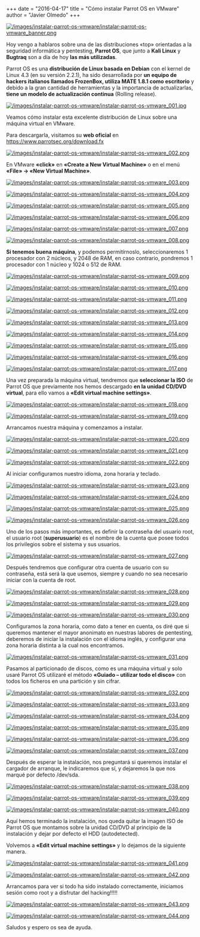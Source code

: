 +++
date = "2016-04-17"
title = "Cómo instalar Parrot OS en VMware"
author = "Javier Olmedo"
+++

[![/images/instalar-parrot-os-vmware/instalar-parrot-os-vmware_banner.png](/images/instalar-parrot-os-vmware/instalar-parrot-os-vmware_banner.png)](/images/instalar-parrot-os-vmware/instalar-parrot-os-vmware_banner.png)

Hoy vengo a hablaros sobre una de las distribuciones «top» orientadas a la seguridad informática y pentesting, **Parrot OS**, que junto a **Kali Linux** y **Bugtraq** son a día de hoy **las más utilizadas**.

Parrot OS es una **distribución de Linux basada en Debian** con el kernel de Linux 4.3 (en su versión 2.2.1), ha sido desarrollada por **un equipo de hackers italianos llamados FrozenBox, utiliza MATE 1.8.1 como escritorio** y debido a la gran cantidad de herramientas y la importancia de actualizarlas, **tiene un modelo de actualización continua** (Rolling release).

[![/images/instalar-parrot-os-vmware/instalar-parrot-os-vmware_001.jpg](/images/instalar-parrot-os-vmware/instalar-parrot-os-vmware_001.jpg)](/images/instalar-parrot-os-vmware/instalar-parrot-os-vmware_001.jpg)

Veamos cómo instalar esta excelente distribución de Linux sobre una máquina virtual en VMware.

Para descargarla, visitamos su **web oficial** en https://www.parrotsec.org/download.fx

[![/images/instalar-parrot-os-vmware/instalar-parrot-os-vmware_002.png](/images/instalar-parrot-os-vmware/instalar-parrot-os-vmware_002.png)](/images/instalar-parrot-os-vmware/instalar-parrot-os-vmware_002.png)

En VMware **«click»** en **«Create a New Virtual Machine»** o en el menú **«File» -> «New Virtual Machine»**.

[![/images/instalar-parrot-os-vmware/instalar-parrot-os-vmware_003.png](/images/instalar-parrot-os-vmware/instalar-parrot-os-vmware_003.png)](/images/instalar-parrot-os-vmware/instalar-parrot-os-vmware_003.png)

[![/images/instalar-parrot-os-vmware/instalar-parrot-os-vmware_004.png](/images/instalar-parrot-os-vmware/instalar-parrot-os-vmware_004.png)](/images/instalar-parrot-os-vmware/instalar-parrot-os-vmware_004.png)

[![/images/instalar-parrot-os-vmware/instalar-parrot-os-vmware_005.png](/images/instalar-parrot-os-vmware/instalar-parrot-os-vmware_005.png)](/images/instalar-parrot-os-vmware/instalar-parrot-os-vmware_005.png)

[![/images/instalar-parrot-os-vmware/instalar-parrot-os-vmware_006.png](/images/instalar-parrot-os-vmware/instalar-parrot-os-vmware_006.png)](/images/instalar-parrot-os-vmware/instalar-parrot-os-vmware_006.png)

[![/images/instalar-parrot-os-vmware/instalar-parrot-os-vmware_007.png](/images/instalar-parrot-os-vmware/instalar-parrot-os-vmware_007.png)](/images/instalar-parrot-os-vmware/instalar-parrot-os-vmware_007.png)

[![/images/instalar-parrot-os-vmware/instalar-parrot-os-vmware_008.png](/images/instalar-parrot-os-vmware/instalar-parrot-os-vmware_008.png)](/images/instalar-parrot-os-vmware/instalar-parrot-os-vmware_008.png)

**Si tenemos buena máquina**, y podemos permitírnoslo, seleccionaremos 1 procesador con 2 núcleos, y 2048 de RAM, en caso contrario, pondremos 1 procesador con 1 núcleo y 1024 o 512 de RAM.

[![/images/instalar-parrot-os-vmware/instalar-parrot-os-vmware_009.png](/images/instalar-parrot-os-vmware/instalar-parrot-os-vmware_009.png)](/images/instalar-parrot-os-vmware/instalar-parrot-os-vmware_009.png)

[![/images/instalar-parrot-os-vmware/instalar-parrot-os-vmware_010.png](/images/instalar-parrot-os-vmware/instalar-parrot-os-vmware_010.png)](/images/instalar-parrot-os-vmware/instalar-parrot-os-vmware_010.png)

[![/images/instalar-parrot-os-vmware/instalar-parrot-os-vmware_011.png](/images/instalar-parrot-os-vmware/instalar-parrot-os-vmware_011.png)](/images/instalar-parrot-os-vmware/instalar-parrot-os-vmware_011.png)

[![/images/instalar-parrot-os-vmware/instalar-parrot-os-vmware_012.png](/images/instalar-parrot-os-vmware/instalar-parrot-os-vmware_012.png)](/images/instalar-parrot-os-vmware/instalar-parrot-os-vmware_012.png)

[![/images/instalar-parrot-os-vmware/instalar-parrot-os-vmware_013.png](/images/instalar-parrot-os-vmware/instalar-parrot-os-vmware_013.png)](/images/instalar-parrot-os-vmware/instalar-parrot-os-vmware_013.png)

[![/images/instalar-parrot-os-vmware/instalar-parrot-os-vmware_014.png](/images/instalar-parrot-os-vmware/instalar-parrot-os-vmware_014.png)](/images/instalar-parrot-os-vmware/instalar-parrot-os-vmware_014.png)

[![/images/instalar-parrot-os-vmware/instalar-parrot-os-vmware_015.png](/images/instalar-parrot-os-vmware/instalar-parrot-os-vmware_015.png)](/images/instalar-parrot-os-vmware/instalar-parrot-os-vmware_015.png)

[![/images/instalar-parrot-os-vmware/instalar-parrot-os-vmware_016.png](/images/instalar-parrot-os-vmware/instalar-parrot-os-vmware_016.png)](/images/instalar-parrot-os-vmware/instalar-parrot-os-vmware_016.png)

[![/images/instalar-parrot-os-vmware/instalar-parrot-os-vmware_017.png](/images/instalar-parrot-os-vmware/instalar-parrot-os-vmware_017.png)](/images/instalar-parrot-os-vmware/instalar-parrot-os-vmware_017.png)

Una vez preparada la máquina virtual, tendremos que **seleccionar la ISO** de Parrot OS que previamente nos hemos descargado **en la unidad CD/DVD virtual**, para ello vamos a **«Edit virtual machine settings»**.

[![/images/instalar-parrot-os-vmware/instalar-parrot-os-vmware_018.png](/images/instalar-parrot-os-vmware/instalar-parrot-os-vmware_018.png)](/images/instalar-parrot-os-vmware/instalar-parrot-os-vmware_018.png)

[![/images/instalar-parrot-os-vmware/instalar-parrot-os-vmware_019.png](/images/instalar-parrot-os-vmware/instalar-parrot-os-vmware_019.png)](/images/instalar-parrot-os-vmware/instalar-parrot-os-vmware_019.png)

Arrancamos nuestra máquina y comenzamos a instalar.

[![/images/instalar-parrot-os-vmware/instalar-parrot-os-vmware_020.png](/images/instalar-parrot-os-vmware/instalar-parrot-os-vmware_020.png)](/images/instalar-parrot-os-vmware/instalar-parrot-os-vmware_020.png)

[![/images/instalar-parrot-os-vmware/instalar-parrot-os-vmware_021.png](/images/instalar-parrot-os-vmware/instalar-parrot-os-vmware_021.png)](/images/instalar-parrot-os-vmware/instalar-parrot-os-vmware_021.png)

[![/images/instalar-parrot-os-vmware/instalar-parrot-os-vmware_022.png](/images/instalar-parrot-os-vmware/instalar-parrot-os-vmware_022.png)](/images/instalar-parrot-os-vmware/instalar-parrot-os-vmware_022.png)

Al iniciar configuramos nuestro idioma, zona horaria y teclado.

[![/images/instalar-parrot-os-vmware/instalar-parrot-os-vmware_023.png](/images/instalar-parrot-os-vmware/instalar-parrot-os-vmware_023.png)](/images/instalar-parrot-os-vmware/instalar-parrot-os-vmware_023.png)

[![/images/instalar-parrot-os-vmware/instalar-parrot-os-vmware_024.png](/images/instalar-parrot-os-vmware/instalar-parrot-os-vmware_024.png)](/images/instalar-parrot-os-vmware/instalar-parrot-os-vmware_024.png)

[![/images/instalar-parrot-os-vmware/instalar-parrot-os-vmware_025.png](/images/instalar-parrot-os-vmware/instalar-parrot-os-vmware_025.png)](/images/instalar-parrot-os-vmware/instalar-parrot-os-vmware_025.png)

[![/images/instalar-parrot-os-vmware/instalar-parrot-os-vmware_026.png](/images/instalar-parrot-os-vmware/instalar-parrot-os-vmware_026.png)](/images/instalar-parrot-os-vmware/instalar-parrot-os-vmware_026.png)

Uno de los pasos más importantes, es definir la contraseña del usuario root, el usuario root (**superusuario**) es el nombre de la cuenta que posee todos los privilegios sobre el sistema y sus usuarios.

[![/images/instalar-parrot-os-vmware/instalar-parrot-os-vmware_027.png](/images/instalar-parrot-os-vmware/instalar-parrot-os-vmware_027.png)](/images/instalar-parrot-os-vmware/instalar-parrot-os-vmware_027.png)

Después tendremos que configurar otra cuenta de usuario con su contraseña, está será la que usemos, siempre y cuando no sea necesario iniciar con la cuenta de root.

[![/images/instalar-parrot-os-vmware/instalar-parrot-os-vmware_028.png](/images/instalar-parrot-os-vmware/instalar-parrot-os-vmware_028.png)](/images/instalar-parrot-os-vmware/instalar-parrot-os-vmware_028.png)

[![/images/instalar-parrot-os-vmware/instalar-parrot-os-vmware_029.png](/images/instalar-parrot-os-vmware/instalar-parrot-os-vmware_029.png)](/images/instalar-parrot-os-vmware/instalar-parrot-os-vmware_029.png)

[![/images/instalar-parrot-os-vmware/instalar-parrot-os-vmware_030.png](/images/instalar-parrot-os-vmware/instalar-parrot-os-vmware_030.png)](/images/instalar-parrot-os-vmware/instalar-parrot-os-vmware_030.png)

Configuramos la zona horaria, como dato a tener en cuenta, os diré que si queremos mantener el mayor anonimato en nuestras labores de pentesting, deberemos de iniciar la instalación con el idioma inglés, y configurar una zona horaria distinta a la cual nos encontramos.

[![/images/instalar-parrot-os-vmware/instalar-parrot-os-vmware_031.png](/images/instalar-parrot-os-vmware/instalar-parrot-os-vmware_031.png)](/images/instalar-parrot-os-vmware/instalar-parrot-os-vmware_031.png)

Pasamos al particionado de discos, como es una máquina virtual y solo usaré Parrot OS utilizaré el método **«Guiado – utilizar todo el disco»** con todos los ficheros en una partición y sin cifrar.

[![/images/instalar-parrot-os-vmware/instalar-parrot-os-vmware_032.png](/images/instalar-parrot-os-vmware/instalar-parrot-os-vmware_032.png)](/images/instalar-parrot-os-vmware/instalar-parrot-os-vmware_032.png)

[![/images/instalar-parrot-os-vmware/instalar-parrot-os-vmware_033.png](/images/instalar-parrot-os-vmware/instalar-parrot-os-vmware_033.png)](/images/instalar-parrot-os-vmware/instalar-parrot-os-vmware_033.png)

[![/images/instalar-parrot-os-vmware/instalar-parrot-os-vmware_034.png](/images/instalar-parrot-os-vmware/instalar-parrot-os-vmware_034.png)](/images/instalar-parrot-os-vmware/instalar-parrot-os-vmware_034.png)

[![/images/instalar-parrot-os-vmware/instalar-parrot-os-vmware_035.png](/images/instalar-parrot-os-vmware/instalar-parrot-os-vmware_035.png)](/images/instalar-parrot-os-vmware/instalar-parrot-os-vmware_035.png)

[![/images/instalar-parrot-os-vmware/instalar-parrot-os-vmware_036.png](/images/instalar-parrot-os-vmware/instalar-parrot-os-vmware_036.png)](/images/instalar-parrot-os-vmware/instalar-parrot-os-vmware_036.png)

[![/images/instalar-parrot-os-vmware/instalar-parrot-os-vmware_037.png](/images/instalar-parrot-os-vmware/instalar-parrot-os-vmware_037.png)](/images/instalar-parrot-os-vmware/instalar-parrot-os-vmware_037.png)

Después de esperar la instalación, nos preguntará si queremos instalar el cargador de arranque, le indicaremos que sí, y dejaremos la que nos marqué por defecto /dev/sda.

[![/images/instalar-parrot-os-vmware/instalar-parrot-os-vmware_038.png](/images/instalar-parrot-os-vmware/instalar-parrot-os-vmware_038.png)](/images/instalar-parrot-os-vmware/instalar-parrot-os-vmware_038.png)

[![/images/instalar-parrot-os-vmware/instalar-parrot-os-vmware_039.png](/images/instalar-parrot-os-vmware/instalar-parrot-os-vmware_039.png)](/images/instalar-parrot-os-vmware/instalar-parrot-os-vmware_039.png)

[![/images/instalar-parrot-os-vmware/instalar-parrot-os-vmware_040.png](/images/instalar-parrot-os-vmware/instalar-parrot-os-vmware_040.png)](/images/instalar-parrot-os-vmware/instalar-parrot-os-vmware_040.png)


Aquí hemos terminado la instalación, nos queda quitar la imagen ISO de Parrot OS que montamos sobre la unidad CD/DVD al principio de la instalación y dejar por defecto el HDD (autodetected).

Volvemos a **«Edit virtual machine settings»** y lo dejamos de la siguiente manera.

[![/images/instalar-parrot-os-vmware/instalar-parrot-os-vmware_041.png](/images/instalar-parrot-os-vmware/instalar-parrot-os-vmware_041.png)](/images/instalar-parrot-os-vmware/instalar-parrot-os-vmware_041.png)

[![/images/instalar-parrot-os-vmware/instalar-parrot-os-vmware_042.png](/images/instalar-parrot-os-vmware/instalar-parrot-os-vmware_042.png)](/images/instalar-parrot-os-vmware/instalar-parrot-os-vmware_042.png)

Arrancamos para ver si todo ha sido instalado correctamente, iniciamos sesión como root y a disfrutar del hacking!!!!!

[![/images/instalar-parrot-os-vmware/instalar-parrot-os-vmware_043.png](/images/instalar-parrot-os-vmware/instalar-parrot-os-vmware_043.png)](/images/instalar-parrot-os-vmware/instalar-parrot-os-vmware_043.png)

[![/images/instalar-parrot-os-vmware/instalar-parrot-os-vmware_044.png](/images/instalar-parrot-os-vmware/instalar-parrot-os-vmware_044.png)](/images/instalar-parrot-os-vmware/instalar-parrot-os-vmware_044.png)

Saludos y espero os sea de ayuda.